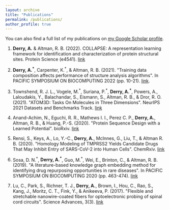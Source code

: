 ```yaml
---
layout: archive
title: "Publications"
permalink: /publications/
author_profile: true
---
```


You can also find a full list of my publications on [my Google Scholar profile](https://scholar.google.com/citations?user=L3_m0UYAAAAJ&hl=en).

1.  **Derry, A.** & Altman, R. B. (2022). COLLAPSE: A representation learning framework for identification and characterization of protein structural sites. Protein Science (e4541). [link](https://onlinelibrary.wiley.com/doi/abs/10.1002/pro.4541)

2.	**Derry, A.<sup>\*</sup>**, Carpenter, K.<sup>\*</sup>, & Altman, R. B. (2021). "Training data composition affects performance of structure analysis algorithms". In PACIFIC SYMPOSIUM ON BIOCOMPUTING 2022 (pp. 10-21). [link](https://www.biorxiv.org/content/10.1101/2021.09.30.462647v2).

3. Townshend, R. J. L., Vogele, M.<sup>\*</sup>, Suriana, P.<sup>\*</sup>, **Derry, A.<sup>\*</sup>**, Powers, A., Laloudakis, Y., Balachandar, S., Eismann, S., Altman, R. B., & Dror, R. O. (2021). "ATOM3D: Tasks On Molecules in Three Dimensions". NeurIPS 2021 Datasets and Benchmarks Track. [link](http://arxiv.org/abs/2012.04035)

4.	Anand-Achim, N., Eguchi, R. R., Mathews I. I., Perez C. P., **Derry, A.**, Altman, R. B., & Huang, P.-S. (2020). "Protein Sequence Design with a Learned Potential". bioRxiv. [link](https://doi.org/10.1101/2020.01.06.895466)

5.	Rensi, S., Keys, A., Lo, Y.-C., **Derry, A.**, McInnes, G., Liu, T., & Altman R. B. (2020). "Homology Modeling of TMPRSS2 Yields Candidate Drugs That May Inhibit Entry of SARS-CoV-2 into Human Cells". ChemRxiv. [link](https://doi.org/10.26434/chemrxiv.12009582.v1)

6.	Sosa, D. N.<sup>\*</sup>, **Derry, A.<sup>\*</sup>**, Guo, M.<sup>\*</sup>, Wei, E., Brinton, C., & Altman, R. B. (2019). "A literature-based knowledge graph embedding method for identifying drug repurposing opportunities in rare diseases". In PACIFIC SYMPOSIUM ON BIOCOMPUTING 2020 (pp. 463-474). [link](https://doi.org/10.1142/9789811215636_0041)

7.	Lu, C., Park, S., Richner, T. J., **Derry, A.**, Brown, I., Hou, C., Rao, S., Kang, J., Moritz, C. T., Fink, Y., & Anikeeva, P. (2017). "Flexible and stretchable nanowire-coated fibers for optoelectronic probing of spinal cord circuits". Science Advances, 3(3). [link](https://doi.org/10.1126/sciadv.1600955)

